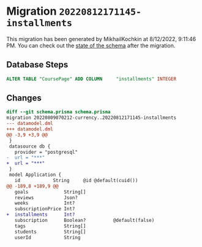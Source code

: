# Migration `20220812171145-installments`

This migration has been generated by MikhailKochkin at 8/12/2022, 9:11:46 PM.
You can check out the [state of the schema](./schema.prisma) after the migration.

## Database Steps

```sql
ALTER TABLE "CoursePage" ADD COLUMN     "installments" INTEGER
```

## Changes

```diff
diff --git schema.prisma schema.prisma
migration 20220809070212-currency..20220812171145-installments
--- datamodel.dml
+++ datamodel.dml
@@ -3,9 +3,9 @@
 }
 datasource db {
   provider = "postgresql"
-  url = "***"
+  url = "***"
 }
 model Application {
   id            String     @id @default(cuid())
@@ -189,8 +189,9 @@
   goals             String[]
   reviews           Json?
   weeks             Int?
   subscriptionPrice Int?
+  installments      Int?
   subscription      Boolean?          @default(false)
   tags              String[]
   students          String[]
   userId            String
```


